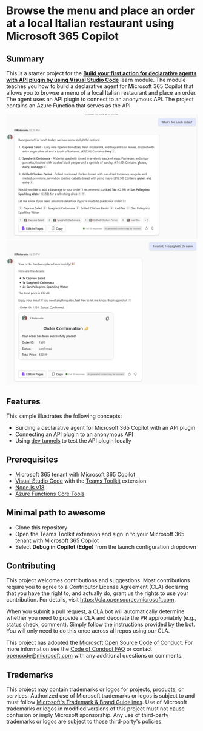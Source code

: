 # Browse the menu and place an order at a local Italian restaurant using Microsoft 365 Copilot

## Summary

This is a starter project for the [**Build your first action for declarative agents with API plugin by using Visual Studio Code**](https://learn.microsoft.com/training/modules/copilot-declarative-agent-action-api-plugin-vsc/) learn module. The module teaches you how to build a declarative agent for Microsoft 365 Copilot that allows you to browse a menu of a local Italian restaurant and place an order. The agent uses an API plugin to connect to an anonymous API. The project contains an Azure Function that serves as the API.

![Declarative agent showing what's on the menu for lunch](./assets/screenshot-menu.png)
![Declarative agent ordering lunch](./assets/screenshot-order.png)

## Features

This sample illustrates the following concepts:

* Building a declarative agent for Microsoft 365 Copilot with an API plugin
* Connecting an API plugin to an anonymous API
* Using [dev tunnels](https://learn.microsoft.com/azure/developer/dev-tunnels/overview) to test the API plugin locally

## Prerequisites

* Microsoft 365 tenant with Microsoft 365 Copilot
* [Visual Studio Code](https://code.visualstudio.com/) with the [Teams Toolkit](https://marketplace.visualstudio.com/items?itemName=TeamsDevApp.ms-teams-vscode-extension) extension
* [Node.js v18](https://nodejs.org/en/download/package-manager)
* [Azure Functions Core Tools](https://learn.microsoft.com/azure/azure-functions/functions-run-local#install-the-azure-functions-core-tools)

## Minimal path to awesome

* Clone this repository
* Open the Teams Toolkit extension and sign in to your Microsoft 365 tenant with Microsoft 365 Copilot
* Select **Debug in Copilot (Edge)** from the launch configuration dropdown

## Contributing

This project welcomes contributions and suggestions.  Most contributions require you to agree to a
Contributor License Agreement (CLA) declaring that you have the right to, and actually do, grant us
the rights to use your contribution. For details, visit https://cla.opensource.microsoft.com.

When you submit a pull request, a CLA bot will automatically determine whether you need to provide
a CLA and decorate the PR appropriately (e.g., status check, comment). Simply follow the instructions
provided by the bot. You will only need to do this once across all repos using our CLA.

This project has adopted the [Microsoft Open Source Code of Conduct](https://opensource.microsoft.com/codeofconduct/).
For more information see the [Code of Conduct FAQ](https://opensource.microsoft.com/codeofconduct/faq/) or
contact [opencode@microsoft.com](mailto:opencode@microsoft.com) with any additional questions or comments.

## Trademarks

This project may contain trademarks or logos for projects, products, or services. Authorized use of Microsoft 
trademarks or logos is subject to and must follow 
[Microsoft's Trademark & Brand Guidelines](https://www.microsoft.com/en-us/legal/intellectualproperty/trademarks/usage/general).
Use of Microsoft trademarks or logos in modified versions of this project must not cause confusion or imply Microsoft sponsorship.
Any use of third-party trademarks or logos are subject to those third-party's policies.
